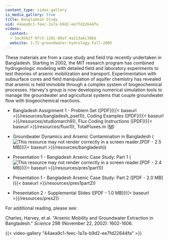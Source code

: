 ```yaml
---
content_type: video_gallery
is_media_gallery: true
title: Bangladesh Study
uid: 44aea9c1-feec-1a7a-b9d2-ee7fd22644fa
videos:
  content:
  - 3ac4562f-9fc5-1281-80af-4a213a6c30bb
  website: 1-72-groundwater-hydrology-fall-2005
---
```


These materials are from a case study and field trip recently undertaken in Bangladesh. Starting in 2002, the MIT research program has combined hydrogeologic modeling with detailed field and laboratory experiments to test theories of arsenic mobilization and transport. Experimentation with subsurface cores and field manipulation of aquifer chemistry has revealed that arsenic is held immobile through a complex system of biogeochemical processes. Harvey's group is now developing numerical simulation tools to manage the groundwater and agricultural systems that couple groundwater flow with biogeochemical reactions.

*   Bangladesh Assignment 1 - Problem Set ([PDF]({{< baseurl >}}/resources/bangladesh_pset1)), Coding Examples ([PDF]({{< baseurl >}}/resources/studiomarch9)), Flux Coding Instructions ([PDF]({{< baseurl >}}/resources/fluxi1)), TotalFluxes.m ([M](/courses/civil-and-environmental-engineering/1-72-groundwater-hydrology-fall-2005/bangladesh-study/TotalFluxes.m))
    
*   Groundwater Dynamics and Arsenic Contamination in Bangladesh (![This resource may not render correctly in a screen reader.](/images/inacessible.gif)[PDF - 2.5 MB]({{< baseurl >}}/resources/bangladesh))
    
*   Presentation 1 - Bangladesh Arsenic Case Study: Part 1 (![This resource may not render correctly in a screen reader.](/images/inacessible.gif)[PDF - 2.4 MB]({{< baseurl >}}/resources/pres1part1))
    
*   Presentation 1 - Bangladesh Arsenic Case Study: Part 2 ([PDF - 2.0 MB]({{< baseurl >}}/resources/pres1part2))
    
*   Presentation 2 - Supplemental Slides ([PDF - 1.0 MB]({{< baseurl >}}/resources/pres2))
    

For additional reading, please see:

Charles, Harvey, et al. "Arsenic Mobility and Groundwater Extraction in Bangladesh." _Science_ 298 (November 22, 2002): 1602-1606.

{{< video-gallery "44aea9c1-feec-1a7a-b9d2-ee7fd22644fa" >}}

